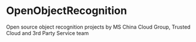 # OpenObjectRecognition
Open source object recognition projects by MS China Cloud Group, Trusted Cloud and 3rd Party Service team

